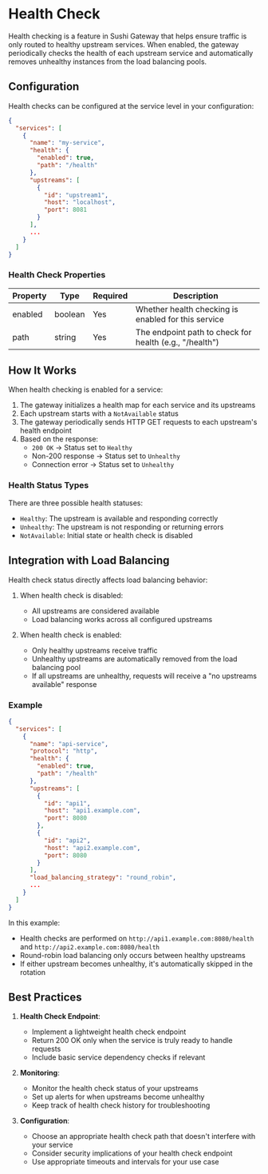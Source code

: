 # Health Check

Health checking is a feature in Sushi Gateway that helps ensure traffic is only routed to healthy upstream services. When enabled, the gateway periodically checks the health of each upstream service and automatically removes unhealthy instances from the load balancing pools.

## Configuration

Health checks can be configured at the service level in your configuration:

```json
{
  "services": [
    {
      "name": "my-service",
      "health": {
        "enabled": true,
        "path": "/health"
      },
      "upstreams": [
        {
          "id": "upstream1",
          "host": "localhost",
          "port": 8081
        }
      ],
      ...
    }
  ]
}
```

### Health Check Properties

| Property | Type    | Required | Description                                             |
| -------- | ------- | -------- | ------------------------------------------------------- |
| enabled  | boolean | Yes      | Whether health checking is enabled for this service     |
| path     | string  | Yes      | The endpoint path to check for health (e.g., "/health") |

## How It Works

When health checking is enabled for a service:

1. The gateway initializes a health map for each service and its upstreams
2. Each upstream starts with a `NotAvailable` status
3. The gateway periodically sends HTTP GET requests to each upstream's health endpoint
4. Based on the response:
   - `200 OK` → Status set to `Healthy`
   - Non-200 response → Status set to `Unhealthy`
   - Connection error → Status set to `Unhealthy`

### Health Status Types

There are three possible health statuses:

- `Healthy`: The upstream is available and responding correctly
- `Unhealthy`: The upstream is not responding or returning errors
- `NotAvailable`: Initial state or health check is disabled

## Integration with Load Balancing

Health check status directly affects load balancing behavior:

1. When health check is disabled:

   - All upstreams are considered available
   - Load balancing works across all configured upstreams

2. When health check is enabled:
   - Only healthy upstreams receive traffic
   - Unhealthy upstreams are automatically removed from the load balancing pool
   - If all upstreams are unhealthy, requests will receive a "no upstreams available" response

### Example

```json
{
  "services": [
    {
      "name": "api-service",
      "protocol": "http",
      "health": {
        "enabled": true,
        "path": "/health"
      },
      "upstreams": [
        {
          "id": "api1",
          "host": "api1.example.com",
          "port": 8080
        },
        {
          "id": "api2",
          "host": "api2.example.com",
          "port": 8080
        }
      ],
      "load_balancing_strategy": "round_robin",
      ...
    }
  ]
}
```

In this example:

- Health checks are performed on `http://api1.example.com:8080/health` and `http://api2.example.com:8080/health`
- Round-robin load balancing only occurs between healthy upstreams
- If either upstream becomes unhealthy, it's automatically skipped in the rotation

## Best Practices

1. **Health Check Endpoint**:

   - Implement a lightweight health check endpoint
   - Return 200 OK only when the service is truly ready to handle requests
   - Include basic service dependency checks if relevant

2. **Monitoring**:

   - Monitor the health check status of your upstreams
   - Set up alerts for when upstreams become unhealthy
   - Keep track of health check history for troubleshooting

3. **Configuration**:
   - Choose an appropriate health check path that doesn't interfere with your service
   - Consider security implications of your health check endpoint
   - Use appropriate timeouts and intervals for your use case
